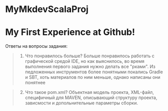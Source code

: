 # MyMkdevScalaProj
# My First Experience at Github!

Ответы на вопросы задания:
>1. Что понравилось больше?
Больше понравилось работать с графической средой IDE, но как выяснилось, во время выполнения первого задания нужно делать все "рками". Из педложенных инструментов более понятными покались Gradle и SBT, хоть материалов по ним меньше, однако написаны они понятнее 

>2. Что такое pom.xml?
Объектная модель проекта, XML-файл, специфичный для MAVEN, описывающий структуру проекта, зависмости и допольнительные параметры сборки.
